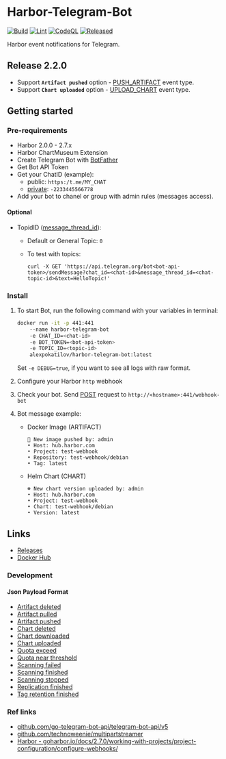 # Harbor-Telegram-Bot

[![Build](https://github.com/AlexPokatilov/Harbor-Telegram-Bot/actions/workflows/docker.yml/badge.svg)](https://github.com/AlexPokatilov/Harbor-Telegram-Bot/actions/workflows/docker.yml)
[![Lint](https://github.com/AlexPokatilov/Harbor-Telegram-Bot/actions/workflows/golangci-lint.yml/badge.svg)](https://github.com/AlexPokatilov/Harbor-Telegram-Bot/actions/workflows/golangci-lint.yml)
[![CodeQL](https://github.com/AlexPokatilov/Harbor-Telegram-Bot/actions/workflows/github-code-scanning/codeql/badge.svg)](https://github.com/AlexPokatilov/Harbor-Telegram-Bot/actions/workflows/github-code-scanning/codeql)
[![Released](https://github.com/AlexPokatilov/Harbor-Telegram-Bot/actions/workflows/release.yml/badge.svg)](https://github.com/AlexPokatilov/Harbor-Telegram-Bot/actions/workflows/release.yml)

Harbor event notifications for Telegram.

## Release 2.2.0

- Support **`Artifact pushed`** option - [PUSH_ARTIFACT](https://goharbor.io/docs/2.7.0/working-with-projects/project-configuration/configure-webhooks/#:~:text=artifact%20to%20registry-,PUSH_ARTIFACT,-Repository%20namespace%20name) event type.
- Support **`Chart uploaded`** option - [UPLOAD_CHART](https://goharbor.io/docs/2.7.0/working-with-projects/project-configuration/configure-webhooks/#:~:text=chart%20to%20chartMuseum-,UPLOAD_CHART,-Repository%20name%2C%20chart) event type.

## Getting started

### Pre-requirements

- Harbor 2.0.0 - 2.7.x
- Harbor ChartMuseum Extension
- Create Telegram Bot with [BotFather](https://core.telegram.org/bots/features#botfather)
- Get Bot API Token
- Get your ChatID (example):
    - public: `https:/t.me/MY_CHAT`
    - [private](https://telegram-bot-sdk.readme.io/reference/getupdates): `-2233445566778`
- Add your bot to chanel or group with admin rules (messages access).

#### Optional

- TopidID ([message_thread_id](https://core.telegram.org/bots/api#message)):

    - Default or General Topic: `0`

    - To test with topics:

        ```bash:
        curl -X GET 'https://api.telegram.org/bot<bot-api-token>/sendMessage?chat_id=<chat-id>&message_thread_id=<chat-topic-id>&text=HelloTopic!'
        ```

### Install

1. To start Bot, run the following command with your variables in terminal:

    ``` bash
    docker run -it -p 441:441
        --name harbor-telegram-bot
        -e CHAT_ID=<chat-id>
        -e BOT_TOKEN=<bot-api-token>
        -e TOPIC_ID=<topic-id>
        alexpokatilov/harbor-telegram-bot:latest
    ```

    Set `-e DEBUG=true`, if you want to see all logs with raw format.

2. Configure your Harbor `http` webhook

3. Check your bot. Send [POST](#json-payload-format) request to `http://<hostname>:441/webhook-bot`
4. Bot message example:

    - Docker Image (ARTIFACT)

        ```text
        🐳 New image pushed by: admin
        • Host: hub.harbor.com
        • Project: test-webhook
        • Repository: test-webhook/debian
        • Tag: latest
        ```

    - Helm Chart (CHART)

        ```text
        ☸️ New chart version uploaded by: admin
        • Host: hub.harbor.com
        • Project: test-webhook
        • Chart: test-webhook/debian
        • Version: latest
        ```

## Links

- [Releases](https://github.com/AlexPokatilov/Harbor-Telegram-Bot/releases)
- [Docker Hub](https://hub.docker.com/r/alexpokatilov/harbor-telegram-bot)

### Development

#### Json Payload Format

- [Artifact deleted](./readme/PayloadFormat/DELETE_ARTIFACT.json)
- [Artifact pulled](./readme/PayloadFormat/PULL_ARTIFACT.json)
- [Artifact pushed](./readme/PayloadFormat/PULL_ARTIFACT.json)
- [Chart deleted](./readme/PayloadFormat/DELETE_CHART.json)
- [Chart downloaded](./readme/PayloadFormat/DOWNLOAD_CHART.json)
- [Chart uploaded](./readme/PayloadFormat/UPLOAD_CHART.json)
- [Quota exceed](./readme/PayloadFormat/QUOTA_EXCEED.json)
- [Quota near threshold](./readme/PayloadFormat/QUOTA_WARNING.json)
- [Scanning failed](./readme/PayloadFormat/SCANNING_FAILED.json)
- [Scanning finished](./readme/PayloadFormat/SCANNING_COMPLETED.json)
- [Scanning stopped](./readme/PayloadFormat/SCANNING_STOPPED.json)
- [Replication finished](./readme/PayloadFormat/REPLICATION.json)
- [Tag retention finished](./readme/PayloadFormat/TAG_RETENTION_FINISHED.json)

### Ref links

- [github.com/go-telegram-bot-api/telegram-bot-api/v5](https://pkg.go.dev/github.com/go-telegram-bot-api/telegram-bot-api/v5@v5.5.1)
- [github.com/technoweenie/multipartstreamer](https://pkg.go.dev/github.com/technoweenie/multipartstreamer@v1.0.1)
- [Harbor - goharbor.io/docs/2.7.0/working-with-projects/project-configuration/configure-webhooks/](https://goharbor.io/docs/2.7.0/working-with-projects/project-configuration/configure-webhooks/)
